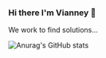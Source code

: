 ### Hi there I'm Vianney 👋

We work to find solutions...

![Anurag's GitHub stats](https://github-readme-stats.vercel.app/api?username=vianneyyovo&show_icons=true&icon_color=ffffff&theme=tokyonight&title_color=ffffff&text_color=ffffff)
